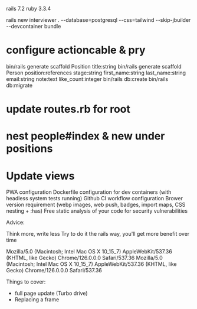 
rails 7.2
ruby 3.3.4

rails new interviewer . --database=postgresql --css=tailwind --skip-jbuilder --devcontainer
bundle
# configure actioncable & pry
bin/rails generate scaffold Position title:string
bin/rails generate scaffold Person position:references stage:string first_name:string last_name:string email:string note:text like_count:integer
bin/rails db:create
bin/rails db:migrate
# update routes.rb for root

# nest people#index & new under positions

# Update views

PWA configuration
Dockerfile configuration for dev containers (with headless system tests running)
Github CI workflow configuration
Brower version requirement (webp images, web push, badges, import maps, CSS nesting + :has)
Free static analysis of your code for security vulnerabilities

Advice:

Think more, write less
Try to do it the rails way, you'll get more benefit over time


Mozilla/5.0 (Macintosh; Intel Mac OS X 10_15_7) AppleWebKit/537.36 (KHTML, like Gecko) Chrome/126.0.0.0 Safari/537.36
Mozilla/5.0 (Macintosh; Intel Mac OS X 10_15_7) AppleWebKit/537.36 (KHTML, like Gecko) Chrome/126.0.0.0 Safari/537.36


Things to cover:
* full page update (Turbo drive)
* Replacing a frame
